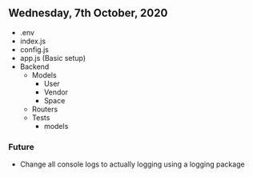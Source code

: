 ## Wednesday, 7th October, 2020
-   .env
-   index.js
-   config.js
-   app.js (Basic setup)
-   Backend
    -   Models
        - User
        - Vendor
        - Space
    -   Routers
    - Tests
        - models


### Future
-   Change all console logs to actually logging using a logging
package